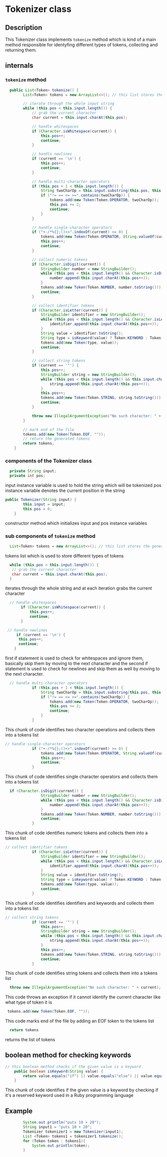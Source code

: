 # Tokenizer class

## Description
This Tokenizer class implements `tokenize` method which is kind of a main method responsible for identyfing different types of tokens, collecting and returning them.

## internals
### `tokenize` method
```Java
  public List<Token> tokenize() {
        List<Token> tokens = new ArrayList<>(); // this list stores the generated tokens

        // iterate through the whole input string
        while (this.pos < this.input.length()) {
            // grab the current character
            char current = this.input.charAt(this.pos);

            // handle whitespaces
            if (Character.isWhitespace(current)) {
                this.pos++;
                continue;
            }

            // handle newlines
            if (current == '\n') {
                this.pos++;
                continue;
            }

            // handle multi-character operators
            if (this.pos + 1 < this.input.length()) {
                String twoCharOp = this.input.substring(this.pos, this.pos + 2);
                if ("!= == <= >=".contains(twoCharOp)) {
                    tokens.add(new Token(Token.OPERATOR, twoCharOp));
                    this.pos += 2;
                    continue;
                }
            }

            // handle single-character operators
            if ("+-/*%{};()<>".indexOf(current) >= 0) {
                tokens.add(new Token(Token.OPERATOR, String.valueOf(current)));
                this.pos++;
                continue;
            }

            // collect numeric tokens
            if (Character.isDigit(current)) {
                StringBuilder number = new StringBuilder();
                while (this.pos < this.input.length() && Character.isDigit(this.input.charAt(this.pos))) {
                    number.append(this.input.charAt(this.pos++));
                }
                tokens.add(new Token(Token.NUMBER, number.toString()));
                continue;
            }

            // collect identifier tokens
            if (Character.isLetter(current)) {
                StringBuilder identifier = new StringBuilder();
                while (this.pos < this.input.length() && Character.isLetterOrDigit(this.input.charAt(pos)) || this.input.charAt(this.pos) == '_') {
                    identifier.append(this.input.charAt(this.pos++));
                }
                String value = identifier.toString();
                String type = isKeyword(value) ? Token.KEYWORD : Token.IDENTIFIER;
                tokens.add(new Token(type, value));
                continue;
            }

            // collect string tokens
            if (current == '"') {
                this.pos++;
                StringBuilder string = new StringBuilder();
                while (this.pos < this.input.length() && this.input.charAt(this.pos) != '"') {
                    string.append(this.input.charAt(this.pos++));
                }
                this.pos++;
                tokens.add(new Token(Token.STRING, string.toString()));
                continue;
            }

            throw new IllegalArgumentException("No such character: " + current);
        }

        // mark end of the file
        tokens.add(new Token(Token.EOF, ""));
        // return the generated tokens
        return tokens;
    }
```
### components of the Tokenizer class
```Java
  private String input;
  private int pos;
```
input instance variable is used to hold the string which will be tokenized
pos instance variable denotes the current position in the string

```Java
public Tokenizer(String input) {
        this.input = input;
        this.pos = 0;
    }
```
constructor method which initializes input and pos instance variables

### sub components of `tokenize` method
```Java
  List<Token> tokens = new ArrayList<>(); // this list stores the generated tokens
```
tokens list which is used to store different types of tokens

```Java
  while (this.pos < this.input.length()) {
   // grab the current character
   char current = this.input.charAt(this.pos);
  }
```
iterates through the whole string and at each iteration grabs the current character

```Java
  // handle whitespaces
       if (Character.isWhitespace(current)) {
           this.pos++;
           continue;
       }

 // handle newlines
     if (current == '\n') {
      this.pos++;
      continue;
    }           
```
first if statement is used to check for whitespaces and ignore them, basically skip them by moving to the next character and the second if statement is used to check for newlines and skip them as well by moving to the next character.

```Java
  // handle multi-character operators
            if (this.pos + 1 < this.input.length()) {
                String twoCharOp = this.input.substring(this.pos, this.pos + 2);
                if ("!= == <= >=".contains(twoCharOp)) {
                    tokens.add(new Token(Token.OPERATOR, twoCharOp));
                    this.pos += 2;
                    continue;
                }
            }
```
This chunk of code identifies two character operations and collects them into a tokens list

```Java
// handle single-character operators
            if ("+-/*%{};()<>".indexOf(current) >= 0) {
                tokens.add(new Token(Token.OPERATOR, String.valueOf(current)));
                this.pos++;
                continue;
            }
```
This chunk of code identifies single character operators and collects them into a tokens list

```Java
  if (Character.isDigit(current)) {
                StringBuilder number = new StringBuilder();
                while (this.pos < this.input.length() && Character.isDigit(this.input.charAt(this.pos))) {
                    number.append(this.input.charAt(this.pos++));
                }
                tokens.add(new Token(Token.NUMBER, number.toString()));
                continue;
            }
```
This chunk of code identifies numeric tokens and collects them into a tokens list

```Java
// collect identifier tokens
            if (Character.isLetter(current)) {
                StringBuilder identifier = new StringBuilder();
                while (this.pos < this.input.length() && Character.isLetterOrDigit(this.input.charAt(pos)) || this.input.charAt(this.pos) == '_') {
                    identifier.append(this.input.charAt(this.pos++));
                }
                String value = identifier.toString();
                String type = isKeyword(value) ? Token.KEYWORD : Token.IDENTIFIER;
                tokens.add(new Token(type, value));
                continue;
            }
```
This chunk of code identifies identifiers and keywords and collects them into a tokens list

```Java
// collect string tokens
            if (current == '"') {
                this.pos++;
                StringBuilder string = new StringBuilder();
                while (this.pos < this.input.length() && this.input.charAt(this.pos) != '"') {
                    string.append(this.input.charAt(this.pos++));
                }
                this.pos++;
                tokens.add(new Token(Token.STRING, string.toString()));
                continue;
            }
```
This chunk of code identifies string tokens and collects them into a tokens list

```Java
  throw new IllegalArgumentException("No such character: " + current);
```
This code throws an exception if it cannot identify the current character like what type of token it is

```Java
 tokens.add(new Token(Token.EOF, ""));
```
This code marks end of the file by adding an EOF token to the tokens list

```Java
  return tokens
```
returns the list of tokens

## boolean method for checking keywords
```Java
// this boolean method checks if the given value is a keyword
    public boolean isKeyword(String value) {
        return value.equals("if") || value.equals("else") || value.equals("end") || value.equals("while") || value.equals("puts");
    }
```
This chunk of code identifies if the given value is a keyword by checking if it's a reserved keyword used in a Ruby programming language

## Example
```Java
        System.out.println("puts 10 + 20");
        String input1 = "puts 10 + 20";
        Tokenizer tokenizer1 = new Tokenizer(input1);
        List <Token> tokens1 = tokenizer1.tokenize();
        for (Token token : tokens1){
            System.out.println(token);
        }
```
